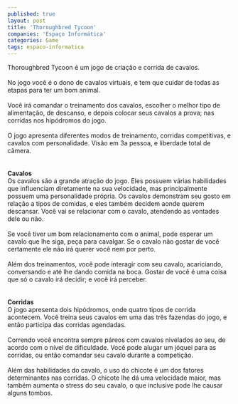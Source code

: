 ```yaml
---
published: true
layout: post
title: 'Thoroughbred Tycoon'
companies: 'Espaço Informática'
categories: Game
tags: espaco-informatica
---
```

Thoroughbred Tycoon &eacute; um jogo de cria&ccedil;&atilde;o e corrida de cavalos.<br /><br />No jogo voc&ecirc; &eacute; o dono de cavalos virtuais, e tem que cuidar de todas as etapas para ter um bom animal.<br /><br />Voc&ecirc; ir&aacute; comandar o treinamento dos cavalos, escolher o melhor tipo de alimenta&ccedil;&atilde;o, de descanso, e depois colocar seus cavalos a prova; nas corridas nos hip&oacute;dromos do jogo.<br /><br />O jogo apresenta diferentes modos de treinamento, corridas competitivas, e cavalos com personalidade. Vis&atilde;o em 3a pessoa, e liberdade total de c&acirc;mera.<br /><br /><br /><span style="font-weight: bold;">Cavalos</span><br />Os cavalos s&atilde;o a grande atra&ccedil;&atilde;o do jogo. Eles possuem v&aacute;rias habilidades que influenciam diretamente na sua velocidade, mas principalmente possuem uma personalidade pr&oacute;pria. Os cavalos demonstram seu gosto em rela&ccedil;&atilde;o a tipos de comidas, e eles tamb&eacute;m decidem aonde querem descansar. Voc&ecirc; vai se relacionar com o cavalo, atendendo as vontades dele ou n&atilde;o.<br /><br />Se voc&ecirc; tiver um bom relacionamento com o animal, pode esperar um cavalo que lhe siga, pe&ccedil;a para cavalgar. Se o cavalo n&atilde;o gostar de voc&ecirc; certamente ele n&atilde;o ir&aacute; querer voc&ecirc; nem por perto.<br /><br />Al&eacute;m dos treinamentos, voc&ecirc; pode interagir com seu cavalo, acariciando, conversando e at&eacute; lhe dando comida na boca. Gostar de voc&ecirc; &eacute; uma coisa que s&oacute; o cavalo ir&aacute; decidir; e voc&ecirc; ir&aacute; perceber. <br /><br /><br /><span style="font-weight: bold;">Corridas</span><br />O jogo apresenta dois hip&oacute;dromos, onde quatro tipos de corrida acontecem. Voc&ecirc; treina seus cavalos em uma das tr&ecirc;s fazendas do jogo, e ent&atilde;o participa das corridas agendadas.<br /><br />Correndo voc&ecirc; encontra sempre p&aacute;reos com cavalos nivelados ao seu, de acordo com o n&iacute;vel de dificuldade. Voc&ecirc; pode alugar um j&oacute;quei para as corridas, ou ent&atilde;o comandar seu cavalo durante a competi&ccedil;&atilde;o.<br /><br />Al&eacute;m das habilidades do cavalo, o uso do chicote &eacute; um dos fatores determinantes nas corridas. O chicote lhe d&aacute; uma velocidade maior, mas tamb&eacute;m aumenta o stress do seu cavalo, o que inclusive pode lhe causar alguns tombos.